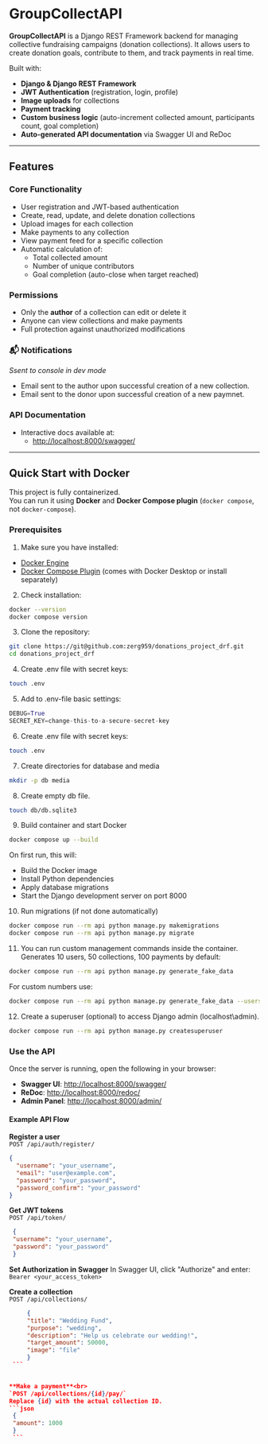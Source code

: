 # GroupCollectAPI

**GroupCollectAPI** is a Django REST Framework backend for managing collective fundraising campaigns (donation collections). It allows users to create donation goals, contribute to them, and track payments in real time.

Built with:
-  **Django & Django REST Framework**
-  **JWT Authentication** (registration, login, profile)
-  **Image uploads** for collections
-  **Payment tracking**
-  **Custom business logic** (auto-increment collected amount, participants count, goal completion)
-  **Auto-generated API documentation** via Swagger UI and ReDoc

---

## Features

### Core Functionality
- User registration and JWT-based authentication
- Create, read, update, and delete donation collections
- Upload images for each collection
- Make payments to any collection
- View payment feed for a specific collection
- Automatic calculation of:
  - Total collected amount
  - Number of unique contributors
  - Goal completion (auto-close when target reached)

### Permissions
- Only the **author** of a collection can edit or delete it
- Anyone can view collections and make payments
- Full protection against unauthorized modifications

### 📬 Notifications
*Ssent to console in dev mode*
- Email sent to the author upon successful creation of a new collection.
- Email sent to the donor upon successful creation of a new paymnet.

### API Documentation
- Interactive docs available at:
  - [http://localhost:8000/swagger/](http://localhost:8000/swagger/)

---

## Quick Start with Docker

This project is fully containerized. <br>
You can run it using **Docker** and **Docker Compose plugin** (`docker compose`, not `docker-compose`).

### Prerequisites

1) Make sure you have installed:
- [Docker Engine](https://docs.docker.com/engine/install/)
- [Docker Compose Plugin](https://docs.docker.com/compose/install/) (comes with Docker Desktop or install separately)

2) Check installation:
```bash
docker --version
docker compose version
```
3) Clone the repository:
```bash
git clone https://git@github.com:zerg959/donations_project_drf.git
cd donations_project_drf
```
4) Create .env file with secret keys:
```bash
touch .env
```
5) Add to .env-file basic settings:<br>
```python
DEBUG=True
SECRET_KEY=change-this-to-a-secure-secret-key
```
6) Create .env file with secret keys:
```bash
touch .env
```
7) Create directories for database and media
```bash
mkdir -p db media
```

8) Create empty db file.
```bash
touch db/db.sqlite3
```
9) Build container and start Docker
```bash
docker compose up --build
```
On first run, this will:<br>
- Build the Docker image<br>
- Install Python dependencies<br>
- Apply database migrations<br>
- Start the Django development server on port 8000<br>

10)  Run migrations (if not done automatically)
```bash
docker compose run --rm api python manage.py makemigrations
docker compose run --rm api python manage.py migrate
```
11) You can run custom management commands inside the container.<br>
Generates 10 users, 50 collections, 100 payments by default: 
```bash
docker compose run --rm api python manage.py generate_fake_data
```
For custom numbers use: 
```bash
docker compose run --rm api python manage.py generate_fake_data --users 200 --collections 100 --payments 2000
```
12) Create a superuser (optional) to access Django admin (localhost\admin).
```bash
docker compose run --rm api python manage.py createsuperuser
```
### Use the API

Once the server is running, open the following in your browser:

- **Swagger UI**: [http://localhost:8000/swagger/](http://localhost:8000/swagger/)
- **ReDoc**: [http://localhost:8000/redoc/](http://localhost:8000/redoc/)
- **Admin Panel**: [http://localhost:8000/admin/](http://localhost:8000/admin/)

#### Example API Flow

**Register a user**  
   `POST /api/auth/register/`  
   ```json
   {
     "username": "your_username",
     "email": "user@example.com",
     "password": "your_password",
     "password_confirm": "your_password"
   }
   ```

**Get JWT tokens**  
   `POST /api/token/`  
   ```json
    {
    "username": "your_username",
    "password": "your_password"
    }
```
**Set Authorization in Swagger**
In Swagger UI, click "Authorize" and enter:
   `Bearer <your_access_token>`  

**Create a collection**  
`POST /api/collections/`  
   ```json
        {
        "title": "Wedding Fund",
        "purpose": "wedding",
        "description": "Help us celebrate our wedding!",
        "target_amount": 50000,
        "image": "file"
        }
    ```


**Make a payment**<br>
`POST /api/collections/{id}/pay/`
Replace {id} with the actual collection ID.
   ```json
    {
    "amount": 1000
    }
    ```

